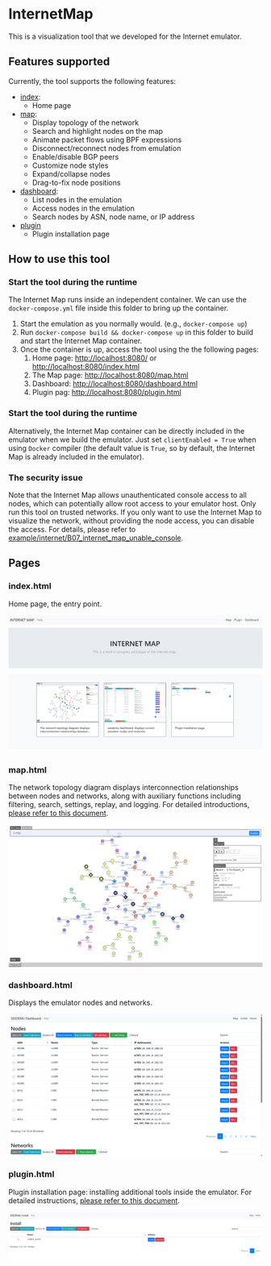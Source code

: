 # InternetMap

This is a visualization tool that we developed for the Internet emulator. 

## Features supported

Currently, the tool supports the following features:

- [index](#indexhtml):
  - Home page
- [map](#maphtml):
  - Display topology of the network
  - Search and highlight nodes on the map 
  - Animate packet flows using BPF expressions 
  - Disconnect/reconnect nodes from emulation 
  - Enable/disable BGP peers 
  - Customize node styles 
  - Expand/collapse nodes 
  - Drag-to-fix node positions
- [dashboard](#dashboardhtml):
  - List nodes in the emulation 
  - Access nodes in the emulation 
  - Search nodes by ASN, node name, or IP address
- [plugin](#pluginhtml)
  - Plugin installation page


## How to use this tool

### Start the tool during the runtime

The Internet Map runs inside an independent container. We can use the `docker-compose.yml` file inside this folder to bring up the container. 


1. Start the emulation as you normally would. (e.g., `docker-compose up`)
2. Run `docker-compose build && docker-compose up` in this folder to build and start the Internet Map container.
3. Once the container is up, access the tool using the the following pages:
   1. Home page: [http://localhost:8080/](http://localhost:8080/) or [http://localhost:8080/index.html](http://localhost:8080/index.html) 
   2. The Map page: [http://localhost:8080/map.html](http://localhost:8080/map.html)
   3. Dashboard: [http://localhost:8080/dashboard.html](http://localhost:8080/dashboard.html)
   4. Plugin pag: [http://localhost:8080/plugin.html](http://localhost:8080/plugin.html)


### Start the tool during the runtime

Alternatively, the Internet Map container can be directly included in the emulator when we build the emulator. Just set `clientEnabled = True` when using `Docker` compiler (the default value is `True`, so by default, the Internet Map is already included in the emulator). 


### The security issue

Note that the Internet Map allows unauthenticated console access to all nodes, which can potentially allow root access to your emulator host. Only run this tool on trusted networks. If you only want to use the Internet Map to visualize the network, without providing the node access, you can disable the access. For details, please refer to [example/internet/B07_internet_map_unable_console](../../examples/internet/B07_internet_map_unable_console/README.md).


## Pages 

### index.html

Home page, the entry point. 

![index.png](docs/assets/index.png)

### map.html

The network topology diagram displays interconnection relationships between nodes and networks, along with auxiliary functions including filtering, search, settings, replay, and logging. For detailed introductions, [please refer to this document](./docs/map.md).

![map.png](docs/assets/map.png)

### dashboard.html

Displays the emulator nodes and networks.

![dashboard.png](docs/assets/dashboard.png)

### plugin.html

Plugin installation page: installing additional tools inside the emulator. For detailed instructions, [please refer to this document](docs/plugin.md).

![plugin.png](docs/assets/plugin.png)
